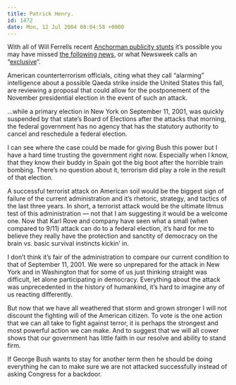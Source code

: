 ```yaml
---
title: Patrick Henry.
id: 1472
date: Mon, 12 Jul 2004 08:04:58 +0000
---
```


With all of Will Ferrells recent [Anchorman publicity stunts](http://www.nytimes.com/2004/07/12/business/media/12mcenroe.html?8hpib "Hey, don't get me wrong, I love Will too.") it’s possible you may have missed [the following news](http://www.msnbc.msn.com/id/5411741/site/newsweek/), or what Newsweek calls an “[exclusive](http://story.news.yahoo.com/news?tmpl=story&cid=1896&e=2&u=/nm/politics_election_terror_dc)“.



<div class="quote">American counterterrorism officials, citing what they call “alarming” intelligence about a possible Qaeda strike inside the United States this fall, are reviewing a proposal that could allow for the postponement of the November presidential election in the event of such an attack.



…while a primary election in New York on September 11, 2001, was quickly suspended by that state’s Board of Elections after the attacks that morning, the federal government has no agency that has the statutory authority to cancel and reschedule a federal election.



</div>I can see where the case could be made for giving Bush this power but I have a hard time trusting the government right now. Especially when I know, that they know their buddy in Spain got the big boot after the horrible train bombing. There’s no question about it, terrorism did play a role in the result of that election.  

A successful terrorist attack on American soil would be the biggest sign of failure of the current administration and it’s rhetoric, strategy, and tactics of the last three years. In short, a terrorist attack would be the ultimate litmus test of this administration — not that I am suggesting it would be a welcome one. Now that Karl Rove and company have seen what a small (when compared to 9/11) attack can do to a federal election, it’s hard for me to believe they really have the protection and sanctity of democracy on the brain vs. basic survival instincts kickin’ in.  

I don’t think it’s fair of the administration to compare our current condition to that of September 11, 2001. We were so unprepared for the attack in New York and in Washington that for some of us just thinking straight was difficult, let alone participating in democracy. Everything about the attack was unprecedented in the history of humankind, it’s hard to imagine any of us reacting differently.  

But now that we have all weathered that storm and grown stronger I will not discount the fighting will of the American citizen. To vote is the one action that we can all take to fight against terror, it is perhaps the strongest and most powerful action we can make. And to suggest that we will all cower shows that our government has little faith in our resolve and ability to stand firm.  

If George Bush wants to stay for another term then he should be doing everything he can to make sure we are not attacked successfully instead of asking Congress for a backdoor.





